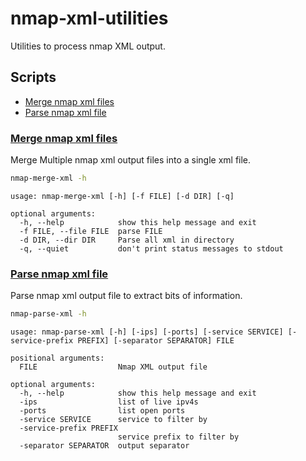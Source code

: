 # nmap-xml-utilities

Utilities to process nmap XML output.

## Scripts

* [Merge nmap xml files](#merge-nmap-xml-filesnmap-merge-xml)
* [Parse nmap xml file](#parse-nmap-xml-filenmap-parse-xml)

### [Merge nmap xml files](./nmap-merge-xml)

Merge Multiple nmap xml output files into a single xml file.

```bash
nmap-merge-xml -h
```

```text
usage: nmap-merge-xml [-h] [-f FILE] [-d DIR] [-q]

optional arguments:
  -h, --help            show this help message and exit
  -f FILE, --file FILE  parse FILE
  -d DIR, --dir DIR     Parse all xml in directory
  -q, --quiet           don't print status messages to stdout
```

### [Parse nmap xml file](./nmap-parse-xml)

Parse nmap xml output file to extract bits of information.

```bash
nmap-parse-xml -h
```

```text
usage: nmap-parse-xml [-h] [-ips] [-ports] [-service SERVICE] [-service-prefix PREFIX] [-separator SEPARATOR] FILE

positional arguments:
  FILE                  Nmap XML output file

optional arguments:
  -h, --help            show this help message and exit
  -ips                  list of live ipv4s
  -ports                list open ports
  -service SERVICE      service to filter by
  -service-prefix PREFIX
                        service prefix to filter by
  -separator SEPARATOR  output separator
```